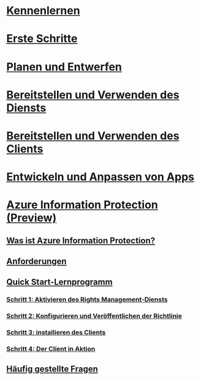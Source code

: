 # [Kennenlernen](/rights-management/understand-explore/azure-rights-management)
# [Erste Schritte](/rights-management/get-started/requirements-azure-rms)
# [Planen und Entwerfen](/rights-management/plan-design/deployment-roadmap)
# [Bereitstellen und Verwenden des Diensts](/rights-management/deploy-use/activate-service)
# [Bereitstellen und Verwenden des Clients](/rights-management/rms-client/use-client)
# [Entwickeln und Anpassen von Apps](/rights-management/develop/developers-guide)
# [Azure Information Protection (Preview)](what-is-information-protection.md)
## [Was ist Azure Information Protection?](what-is-information-protection.md)
## [Anforderungen](requirements-azure-infoprotect.md)
## [Quick Start-Lernprogramm](infoprotect-quick-start-tutorial.md)
### [Schritt 1: Aktivieren des Rights Management-Diensts](infoprotect-tutorial-step1.md)
### [Schritt 2: Konfigurieren und Veröffentlichen der Richtlinie](infoprotect-tutorial-step2.md)
### [Schritt 3: installieren des Clients](infoprotect-tutorial-step3.md)
### [Schritt 4: Der Client in Aktion](infoprotect-tutorial-step4.md)
## [Häufig gestellte Fragen](faq.md)


<!--HONumber=Jul16_HO3-->


